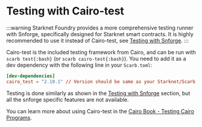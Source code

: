 # Testing with Cairo-test

:::warning
Starknet Foundry provides a more comprehensive testing runner with Snforge, specifically designed for Starknet smart contracts.
It is highly recommended to use it instead of Cairo-test, see [Testing with Snforge](/getting-started/testing/testing-snforge).
:::

Cairo-test is the included testing framework from Cairo, and can be run with `scarb test{:bash}` (or `scarb cairo-test{:bash}`).
You need to add it as a dev dependency with the following line in your `Scarb.toml`:
```toml
[dev-dependencies]
cairo_test = "2.10.1" // Version should be same as your Starknet/Scarb version
```

Testing is done similarly as shown in the [Testing with Snforge](/getting-started/testing/testing-snforge) section, but all the snforge specific features are not available.

You can learn more about using Cairo-test in the [Cairo Book - Testing Cairo Programs](https://book.cairo-lang.org/ch10-00-testing-cairo-programs.html#testing-cairo-programs).
